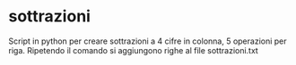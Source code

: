 # sottrazioni
Script in python per creare sottrazioni a 4 cifre in colonna, 5 operazioni per riga. Ripetendo il comando si aggiungono righe al file sottrazioni.txt
